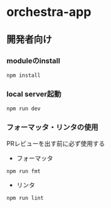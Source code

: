 # orchestra-app

## 開発者向け

### moduleのinstall
```
npm install
```

### local server起動
```
npm run dev
```

### フォーマッタ・リンタの使用
PRレビューを出す前に必ず使用する
- フォーマッタ
```
npm run fmt
```

- リンタ
```
npm run lint
```